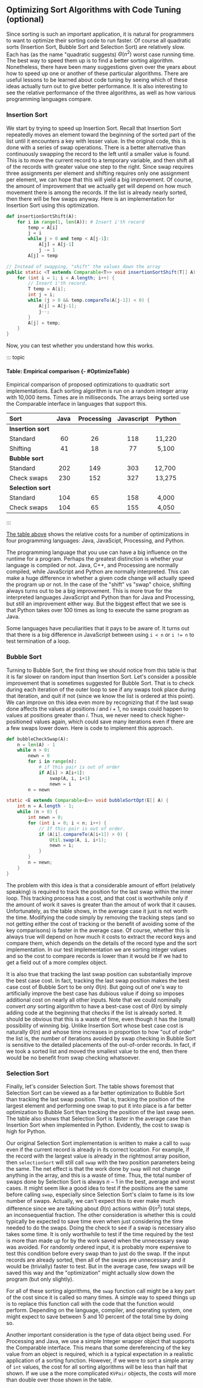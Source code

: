 
## Optimizing Sort Algorithms with Code Tuning (optional)

Since sorting is such an important application, it is natural for
programmers to want to optimize their sorting code to run faster. Of
course all quadratic sorts (Insertion Sort, Bubble Sort and Selection
Sort) are relatively slow. Each has (as the name "quadratic suggests)
$\Theta(n^2)$ worst case running time. The best way to speed them up is
to find a better sorting algorithm. Nonetheless, there have been many
suggestions given over the years about how to speed up one or another of
these particular algorithms. There are useful lessons to be learned
about code tuning by seeing which of these ideas actually turn out to
give better performance. It is also interesting to see the relative
performance of the three algorithms, as well as how various programming
languages compare.

### Insertion Sort

We start by trying to speed up Insertion Sort. Recall that Insertion
Sort repeatedly moves an element toward the beginning of the sorted part
of the list until it encounters a key with lesser value. In the original
code, this is done with a series of swap operations. There is a better
alternative than continuously swapping the record to the left until a
smaller value is found. This is to move the current record to a
temporary variable, and then shift all of the records with greater value
one step to the right. Since swap requires three assignments per element
and shifting requires only one assignment per element, we can hope that
this will yield a big improvement. Of course, the amount of improvement
that we actually get will depend on how much movement there is among the
records. If the list is already nearly sorted, then there will be few
swaps anyway. Here is an implementation for Insertion Sort using this
optimization.

```python
def insertionSortShift(A):
    for i in range(1, len(A)): # Insert i'th record
        temp = A[i]
        j = i
        while j > 0 and temp < A[j-1]:
            A[j] = A[j-1]
            j -= 1
        A[j] = temp
```

```java
// Instead of swapping, "shift" the values down the array
public static <T extends Comparable<T>> void insertionSortShift(T[] A) {
    for (int i = 1; i < A.length; i++) {
        // Insert i'th record.
        T temp = A[i];
        int j = i;
        while (j > 0 && temp.compareTo(A[j-1]) < 0) {
            A[j] = A[j-1];
            j--;
        }
        A[j] = temp;
    }
}
```



Now, you can test whether you understand how this works.

<avembed id="insertionSortWithoutSwapPRO" src="Sorting/insertionSortWithoutSwapPRO.html" type="pe" name="Insertion Sort Without Swap Proficiency Exercise"/>

::: topic
#### Table: Empirical comparison {- #OptimizeTable}

Empirical comparison of proposed optimizations to quadratic sort
implementations. Each sorting algorithm is run on a random integer array
with 10,000 items. Times are in milliseconds. The arrays being sorted
use the Comparable interface in languages that support this.

| Sort               |  Java | Processing | Javascript | Python  |
|:-------------------|:-----:|:----------:|:----------:|:-------:|
| **Insertion sort** |       |            |            |         |
| Standard           |  60   |    26      |    118     | 11,220  |
| Shifting           |  41   |    18      |     77     |  5,100  |
| **Bubble sort**    |       |            |            |         |
| Standard           |  202  |    149     |    303     | 12,700  |
| Check swaps        |  230  |    152     |    327     | 13,275  |
| **Selection sort** |       |            |            |         |
| Standard           |  104  |    65      |    158     |  4,000  |
| Check swaps        |  104  |    65      |    155     |  4,050  |

:::

[The table above](#OptimizeTable) shows the relative
costs for a number of optimizations in four programming languages: Java,
JavaScipt, Processing, and Python.

The programming language that you use can have a big influence on the
runtime for a program. Perhaps the greatest distinction is whether your
language is compiled or not. Java, C++, and Processing are normally
compiled, while JavaScript and Python are normally interpreted. This can
make a huge difference in whether a given code change will actually
speed the program up or not. In the case of the "shift" vs "swap"
choice, shifting always turns out to be a big improvement. This is more
true for the interpreted languages JavaScript and Python than for Java
and Processing, but still an improvement either way. But the biggest
effect that we see is that Python takes over 100 times as long to
execute the same program as Java.

Some languages have peculiarities that it pays to be aware of. It turns
out that there is a big difference in JavaScript between using `i < n`
or `i != n` to test termination of a loop.

### Bubble Sort

Turning to Bubble Sort, the first thing we should notice from this table
is that it is far slower on random input than Insertion Sort. Let's
consider a possible improvement that is sometimes suggested for Bubble
Sort. That is to check during each iteration of the outer loop to see if
any swaps took place during that iteration, and quit if not (since we
know the list is ordered at this point). We can improve on this idea
even more by recognizing that if the last swap done affects the values
at positions $i$ and $i+1$, no swaps could happen to values at positions
greater than $i$. Thus, we never need to check higher-positioned values
again, which could save many iterations even if there are a few swaps
lower down. Here is code to implement this approach.

```python
def bubbleCheckSwap(A):
    n = len(A) - 1
    while n > 0:
        newn = 0
        for i in range(n):
            # if this pair is out of order
            if A[i] > A[i+1]:
                swap(A, i, i+1)
                newn = i
        n = newn
```

```java
static <E extends Comparable<E>> void bubbleSortOpt(E[] A) {
    int n = A.length - 1;
    while (n > 0) {
        int newn = 0;
        for (int i = 0; i < n; i++) {
            // If this pair is out of order.
            if (A[i].compareTo(A[i+1]) > 0) {
                Util.swap(A, i, i+1);
                newn = i;
            }
        }
        n = newn;
    }
}
```



The problem with this idea is that a considerable amount of effort
(relatively speaking) is required to track the position for the last
swap within the inner loop. This tracking process has a cost, and that
cost is worthwhile only if the amount of work it saves is greater than
the amout of work that it causes. Unfortunately, as the table shows, in
the average case it just is not worth the time. Modifying the code
simply by removing the tracking steps (and so not getting either the
cost of tracking or the benefit of avoiding some of the key comparisons)
is faster in the average case. Of course, whether this is always true
will depend on how much it costs to extract the record keys and compare
them, which depends on the details of the record type and the sort
implementation. In our test implementation we are sorting integer values
and so the cost to compare records is lower than it would be if we had
to get a field out of a more complex object.

It is also true that tracking the last swap position can substantially
improve the best case cost. In fact, tracking the last swap position
makes the best case cost of Bubble Sort to be only $\Theta(n)$. But
going out of one's way to artificially improve the best case has
dubious value if doing so imposes additional cost on nearly all other
inputs. Note that we could nominally convert *any* sorting algorithm to
have a best-case cost of $\Theta(n)$ by simply adding code at the
beginning that checks if the list is already sorted. It should be
obvious that this is a waste of time, even though it has the (small)
possibility of winning big. Unlike Insertion Sort whose best case cost
is naturally $\Theta(n)$ and whose time increases in proportion to how
"out of order" the list is, the number of iterations avoided by swap
checking in Bubble Sort is sensitive to the detailed placements of the
out-of-order records. In fact, if we took a sorted list and moved the
smallest value to the end, then there would be no benefit from swap
checking whatsoever.

### Selection Sort

Finally, let's consider Selection Sort. The table shows foremost that
Selection Sort can be viewed as a far better optimization to Bubble Sort
than tracking the last swap position. That is, tracking the position of
the largest element and performing one swap to put it into place is a
far better optimization to Bubble Sort than tracking the position of the
last swap seen. The table also shows that Selection Sort is faster in
the average case than Insertion Sort when implemented in Python.
Evidently, the cost to swap is high for Python.

Our original Selection Sort implementation is written to make a call to
`swap` even if the current record is already in its correct location.
For example, if the record with the largest value is already in the
rightmost array position, then `selectionSort` will still call `swap`
with the two position parameters being the same. The net effect is that
the work done by `swap` will not change anything in the array, and this
is a waste of time. Thus, the total number of swaps done by Selection
Sort is always $n-1$ in the best, average and worst cases. It might seem
like a good idea to test if the positions are the same before calling
`swap`, especially since Selection Sort's claim to fame is its low
number of swaps. Actually, we can't expect this to ever make much
difference since we are talking about $\Theta(n)$ actions within
$\Theta(n^2)$ total steps, an inconsequential fraction. The other
consideration is whether this is could typically be expected to save
time even when just considering the time needed to do the swaps. Doing
the check to see if a swap is necessary also takes some time. It is only
worthwhile to test if the time required by the test is more than made up
for by the work saved when the unnecessary swap was avoided. For
randomly ordered input, it is probably more expensive to test this
condition before every swap than to just do the swap. If the input
records are already sorted, then all of the swaps are unnecessary and it
would be (trivially) faster to test. But in the average case, few swaps
will be saved this way and the "optimization" might actually slow down
the program (but only slightly).

For all of these sorting algorithms, the `swap` function call might be a
key part of the cost since it is called so many times. A simple way to
speed things up is to replace this function call with the code that the
function would perform. Depending on the language, compiler, and
operating system, one might expect to save between 5 and 10 percent of
the total time by doing so.

Another important consideration is the type of data object being used.
For Processing and Java, we use a simple Integer wrapper object that
supports the Comparable interface. This means that some dereferencing of
the key value from an object is required, which is a typical expectation
in a realistic application of a sorting function. However, if we were to
sort a simple array of `int` values, the cost for all sorting algorithms
will be less than half that shown. If we use a the more complicated
`KVPair` objects, the costs will more than double over those shown in
the table.
